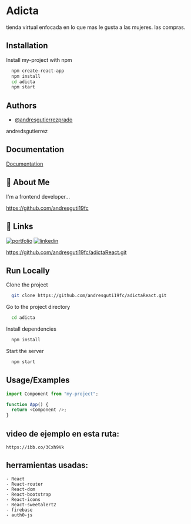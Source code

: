 # Adicta

tienda virtual enfocada en lo que mas le gusta a las mujeres. las compras.

## Installation

Install my-project with npm

```bash
  npm create-react-app
  npm install
  cd adicta
  npm start

```

## Authors

- [@andresgutierrezprado](https://github.com/andresguti19fc)

andredsgutierrez

## Documentation

[Documentation](https://linktodocumentation)

## 🚀 About Me

I'm a frontend developer...

https://github.com/andresguti19fc

## 🔗 Links

[![portfolio](https://github.com/andresguti19fc/portfolio.git)](https://katherinempeterson.com/)
[![linkedin](https://www.linkedin.com/in/andres-gutierrez-developer/)](https://www.linkedin.com/)

https://github.com/andresguti19fc/adictaReact.git

## Run Locally

Clone the project

```bash
  git clone https://github.com/andresguti19fc/adictaReact.git
```

Go to the project directory

```bash
  cd adicta
```

Install dependencies

```bash
  npm install
```

Start the server

```bash
  npm start
```

## Usage/Examples

```javascript
import Component from "my-project";

function App() {
  return <Component />;
}
```

## video de ejemplo en esta ruta:

```
https://ibb.co/3Cxh9Vk

```

## herramientas usadas:

```
- React
- React-router
- React-dom
- React-bootstrap
- React-icons
- React-sweetalert2
- firebase
- auth0-js

```
